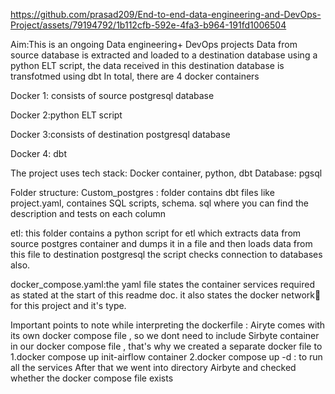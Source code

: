 
https://github.com/prasad209/End-to-end-data-engineering-and-DevOps-Project/assets/79194792/1b112cfb-592e-4fa3-b964-191fd1006504

Aim:This is an ongoing Data engineering+ DevOps projects
Data from source database is extracted and loaded to a destination database using a python ELT script, the data received
in this destination database is transfotmed using dbt
In total, there are 4 docker containers

Docker 1: consists of source postgresql database

Docker 2:python ELT script 

Docker 3:consists of destination postgresql database

Docker 4: dbt

The project uses
tech stack: Docker container, python, dbt 
Database: pgsql

Folder structure:
Custom_postgres : folder contains dbt files like project.yaml, containes SQL scripts, schema. sql where you can find the description and tests on each column

etl: this folder contains a python script for etl which extracts data from source postgres container and dumps it in a file and then loads data from this file to destination postgresql 
the script checks connection to databases also. 

docker_compose.yaml:the yaml file states the container services required as stated at the start of this readme doc. it also states the docker network📡 for this project and it's type. 


Important points to note while interpreting the dockerfile : Airyte comes with its own docker compose file , so we dont need to include Sirbyte container in our docker compose file , that's why we created a separate docker file to 
1.docker compose up init-airflow container 
2.docker compose up -d : to run all the services
After that we went into directory Airbyte and checked whether the docker compose file exists
